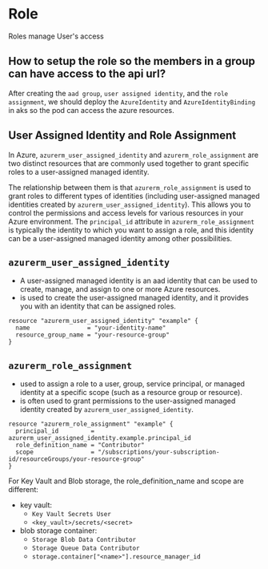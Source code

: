 # Role

Roles manage User's access

## How to setup the role so the members in a group can have access to the api url?
After creating the `aad group`, `user assigned identity`, and the `role assignment`, 
we should deploy the `AzureIdentity` and `AzureIdentityBinding` in aks so the pod can access the azure resources.

## User Assigned Identity and Role Assignment
In Azure, `azurerm_user_assigned_identity` and `azurerm_role_assignment` are two distinct resources 
that are commonly used together to grant specific roles to a user-assigned managed identity.

The relationship between them is that `azurerm_role_assignment` is used to grant roles to different types of identities
(including user-assigned managed identities created by `azurerm_user_assigned_identity`). 
This allows you to control the permissions and access levels for various resources in your Azure environment. 
The `principal_id` attribute in `azurerm_role_assignment` is typically the identity to which you want to assign a role, 
and this identity can be a user-assigned managed identity among other possibilities.

## **`azurerm_user_assigned_identity`**
- A user-assigned managed identity is an aad identity that can be used to create, manage, and assign to one or more Azure resources.
- is used to create the user-assigned managed identity, and it provides you with an identity that can be assigned roles.
 ```hcl
 resource "azurerm_user_assigned_identity" "example" {
   name                = "your-identity-name"
   resource_group_name = "your-resource-group"
 }
 ```

## **`azurerm_role_assignment`**
- used to assign a role to a user, group, service principal, or managed identity at a specific scope (such as a resource group or resource).
- is often used to grant permissions to the user-assigned managed identity created by `azurerm_user_assigned_identity`.
 ```hcl
 resource "azurerm_role_assignment" "example" {
   principal_id         = azurerm_user_assigned_identity.example.principal_id
   role_definition_name = "Contributor"
   scope                = "/subscriptions/your-subscription-id/resourceGroups/your-resource-group"
 }
 ```
For Key Vault and Blob storage, the role_definition_name and scope are different:
- key vault:
  - `Key Vault Secrets User`
  - `<key_vault>/secrets/<secret>`
- blob storage container:
  - `Storage Blob Data Contributor`
  - `Storage Queue Data Contributor`
  - `storage.container["<name>"].resource_manager_id`

